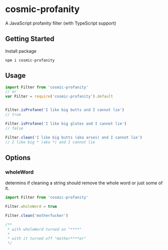 # cosmic-profanity

A JavaScript profanity filter (with TypeScript support)

## Getting Started

Install package

```Shell
npm i cosmic-profanity
```

## Usage

```Typescript
import Filter from 'cosmic-profanity'
// or
var Filter = require('cosmic-profanity').default


Filter.isProfane('I like big butts and I cannot lie')
// true

Filter.isProfane('I like big glutes and I cannot lie')
// false

Filter.clean('I like big butts (aka arses) and I cannot lie')
// I like big * (aka *) and I cannot lie
```

## Options

### wholeWord
determins if cleaning a string should remove the whole word
or just some of it.

```ts
import Filter from 'cosmic-profanity'

Filter.wholeWord = true

Filter.clean('motherfucker')

/**
 * with wholeWord turned on "****"
 * 
 * with it turned off "mother****er"
 */

```